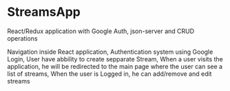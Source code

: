 # StreamsApp
React/Redux application with Google Auth, json-server and CRUD operations

Navigation inside React application,
Authentication system using Google Login,
User have abbility to create sepparate Stream,
When a user visits the application, he will be redirected to the main page where the user can see a list of streams,
When the user is Logged in, he can add/remove and edit streams

